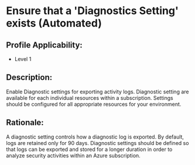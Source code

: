 # Ensure that a 'Diagnostics Setting' exists (Automated)

## Profile Applicability:

- Level 1

## Description:

Enable Diagnostic settings for exporting activity logs. Diagnostic setting are available for each individual resources within a subscription. Settings should be configured for all appropriate resources for your environment.

## Rationale:

A diagnostic setting controls how a diagnostic log is exported. By default, logs are retained only for 90 days. Diagnostic settings should be defined so that logs can be exported and stored for a longer duration in order to analyze security activities within an Azure subscription.